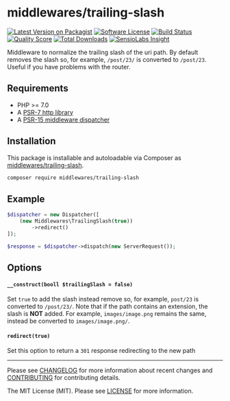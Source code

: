 # middlewares/trailing-slash

[![Latest Version on Packagist][ico-version]][link-packagist]
[![Software License][ico-license]](LICENSE)
[![Build Status][ico-travis]][link-travis]
[![Quality Score][ico-scrutinizer]][link-scrutinizer]
[![Total Downloads][ico-downloads]][link-downloads]
[![SensioLabs Insight][ico-sensiolabs]][link-sensiolabs]

Middleware to normalize the trailing slash of the uri path. By default removes the slash so, for example, `/post/23/` is converted to `/post/23`. Useful if you have problems with the router.

## Requirements

* PHP >= 7.0
* A [PSR-7 http library](https://github.com/middlewares/awesome-psr15-middlewares#psr-7-implementations)
* A [PSR-15 middleware dispatcher](https://github.com/middlewares/awesome-psr15-middlewares#dispatcher)

## Installation

This package is installable and autoloadable via Composer as [middlewares/trailing-slash](https://packagist.org/packages/middlewares/trailing-slash).

```sh
composer require middlewares/trailing-slash
```

## Example

```php
$dispatcher = new Dispatcher([
	(new Middlewares\TrailingSlash(true))
		->redirect()
]);

$response = $dispatcher->dispatch(new ServerRequest());
```

## Options

#### `__construct(booll $trailingSlash = false)`

Set `true` to add the slash instead remove so, for example, `post/23` is converted to `/post/23/`. Note that if the path contains an extension, the slash is **NOT** added. For example, `images/image.png` remains the same, instead be converted to `images/image.png/`.

#### `redirect(true)`

Set this option to return a `301` response redirecting to the new path

---

Please see [CHANGELOG](CHANGELOG.md) for more information about recent changes and [CONTRIBUTING](CONTRIBUTING.md) for contributing details.

The MIT License (MIT). Please see [LICENSE](LICENSE) for more information.

[ico-version]: https://img.shields.io/packagist/v/middlewares/trailing-slash.svg?style=flat-square
[ico-license]: https://img.shields.io/badge/license-MIT-brightgreen.svg?style=flat-square
[ico-travis]: https://img.shields.io/travis/middlewares/trailing-slash/master.svg?style=flat-square
[ico-scrutinizer]: https://img.shields.io/scrutinizer/g/middlewares/trailing-slash.svg?style=flat-square
[ico-downloads]: https://img.shields.io/packagist/dt/middlewares/trailing-slash.svg?style=flat-square
[ico-sensiolabs]: https://img.shields.io/sensiolabs/i/82362f27-d8e9-4808-aed0-ce2cb5e339d4.svg?style=flat-square

[link-packagist]: https://packagist.org/packages/middlewares/trailing-slash
[link-travis]: https://travis-ci.org/middlewares/trailing-slash
[link-scrutinizer]: https://scrutinizer-ci.com/g/middlewares/trailing-slash
[link-downloads]: https://packagist.org/packages/middlewares/trailing-slash
[link-sensiolabs]: https://insight.sensiolabs.com/projects/82362f27-d8e9-4808-aed0-ce2cb5e339d4
